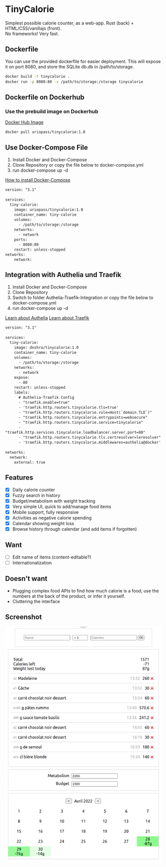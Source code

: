# TinyCalorie

Simplest possible calorie counter, as a web-app. Rust (back) + HTML/CSS/vanillajs (front).  
No frameworks! Very fast.

## Dockerfile

You can use the provided dockerfile for easier deployment.
This will expose it on port 8080, and store the SQLite db.db in /path/to/storage.

```bash
docker build -t tinycalorie .
docker run -p 8080:80 -v /path/to/storage:/storage tinycalorie
```
## Dockerfile on Dockerhub

### Use the prebuild image on Dockerhub
[Docker Hub Image](https://hub.docker.com/r/uriopass/tinycalorie)
```bash
docker pull uriopass/tinycalorie:1.0
```
## Use Docker-Compose File
1. Install Docker and Docker-Compose
2. Clone Repository or copy the file below to docker-compose.yml
3. run docker-compose up -d

[How to install Docker-Compose](https://docs.docker.com/compose/install/)

```
version: "3.1"

services:
  tiny-calorie:
    image: uriopass/tinycalorie:1.0
    container_name: tiny-calorie
    volumes: 
      - /path/to/storage:/storage
    networks:
      - network
    ports: 
      - 8080:80
    restart: unless-stopped
networks:
    network:
```

## Integration with Authelia und Traefik
1. Install Docker and Docker-Compose
2. Clone Repository 
3. Switch to folder Authelia-Traefik-Integration or copy the file below to docker-compose.yml
3. run docker-compose up -d

[Learn about Authelia](https://www.authelia.com/)
[Learn about Traefik](hhttps://traefik.io/)

```
version: "3.1"

services:
  tiny-calorie:
    image: dnshra/tinycalorie:1.0
    container_name: tiny-calorie
    volumes: 
      - /path/to/storage:/storage
    networks:
      - network
    expose: 
      - 80
    restart: unless-stopped
    labels:
      # Authelia-Traefik Config
      - "traefik.enable=true"
      - 'traefik.http.routers.tinycalorie.tls=true'
      - "traefik.http.routers.tinycalorie.rule=Host(`domain.TLD`)"
      - "traefik.http.routers.tinycalorie.entrypoints=websecure"
      - "traefik.http.routers.tinycalorie.service=tinycalorie"
      - "traefik.http.services.tinycalorie.loadbalancer.server.port=80"
      - "traefik.http.routers.tinycalorie.tls.certresolver=leresolver"
      - 'traefik.http.routers.tinycalorie.middlewares=authelia@docker'

networks:
  network:
    external: true
```

## Features

 - [x] Daily calorie counter
 - [x] Fuzzy search in history
 - [x] Budget/metabolism with weight tracking
 - [x] Very simple UI, quick to add/manage food items
 - [x] Mobile support, fully responsive
 - [x] Activities as negative calorie spending
 - [x] Calendar showing weight loss
 - [x] Browse history through calendar (and add items if forgotten)

## Want

 - [ ] Edit name of items (content-editable?)
 - [ ] Internationalization

## Doesn't want

 - Plugging complex food APIs to find how much calorie is a food, use the numbers at the back of the product, or infer it yourself.
 - Cluttering the interface

## Screenshot

![screenshot.png](screenshot.png)
